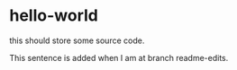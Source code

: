 # hello-world
this should store some source code.

This sentence is added when I am at branch readme-edits.
